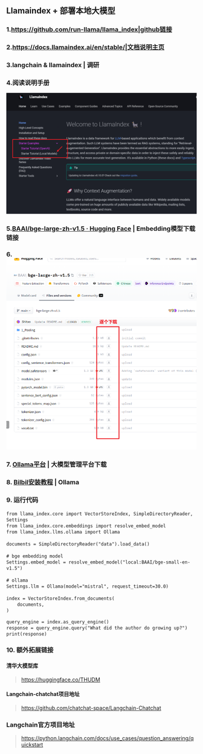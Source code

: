 ## Llamaindex + 部署本地大模型

### 1.https://github.com/run-llama/llama_index|github链接
### 2.https://docs.llamaindex.ai/en/stable/|文档说明主页
### 3.langchain & llamaindex | 调研
### 4.阅读说明手册
![image-20240326201113259](Quiz_Tools\images\image-20240326201113259.png)

### 5.[BAAI/bge-large-zh-v1.5 · Hugging Face](https://huggingface.co/BAAI/bge-large-zh-v1.5) | Embedding模型下载链接

### 6.![image-20240326201814951](images\image-20240326201814951.png)

### 7. [Ollama平台](https://github.com/ollama/ollama) | 大模型管理平台下载

### 8. [Bilbil安装教程](https://www.bilibili.com/video/BV19m411f7GX?vd_source=4f233a17ccc9dbdb1e5b6f3a66919a6b) | Ollama

### 9. 运行代码
```
from llama_index.core import VectorStoreIndex, SimpleDirectoryReader, Settings
from llama_index.core.embeddings import resolve_embed_model
from llama_index.llms.ollama import Ollama

documents = SimpleDirectoryReader("data").load_data()

# bge embedding model
Settings.embed_model = resolve_embed_model("local:BAAI/bge-small-en-v1.5")

# ollama
Settings.llm = Ollama(model="mistral", request_timeout=30.0)

index = VectorStoreIndex.from_documents(
    documents,
)
```

```
query_engine = index.as_query_engine()
response = query_engine.query("What did the author do growing up?")
print(response)
```

### 10. 额外拓展链接

#### 清华大模型库
> https://huggingface.co/THUDM
#### Langchain-chatchat项目地址
> https://github.com/chatchat-space/Langchain-Chatchat
### Langchain官方项目地址
> https://python.langchain.com/docs/use_cases/question_answering/quickstart


